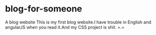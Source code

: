 # blog-for-someone
A blog website
This is my first blog website.I have trouble in English and angularJS when you read it.And my CSS project is shit.
=.=
